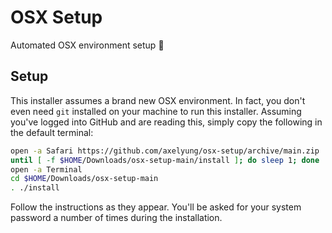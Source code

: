 # OSX Setup

Automated OSX environment setup 🚀

## Setup

This installer assumes a brand new OSX environment. In fact, you don't even need `git` installed on your machine to run this installer. Assuming you've logged into GitHub and are reading this, simply copy the following in the default terminal:

```zsh
open -a Safari https://github.com/axelyung/osx-setup/archive/main.zip
until [ -f $HOME/Downloads/osx-setup-main/install ]; do sleep 1; done
open -a Terminal
cd $HOME/Downloads/osx-setup-main
. ./install
```

Follow the instructions as they appear. You'll be asked for your system password a number of times during the installation.

